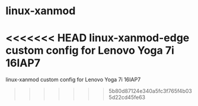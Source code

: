 # linux-xanmod
<<<<<<< HEAD
linux-xanmod-edge custom config for Lenovo Yoga 7i 16IAP7
=======
linux-xanmod custom config for Lenovo Yoga 7i 16IAP7
>>>>>>> 5b80d87124e340a5fc3f765f4b035d22cd45fe63

